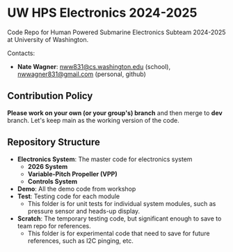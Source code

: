 # UW HPS Electronics 2024-2025
Code Repo for Human Powered Submarine Electronics Subteam 2024-2025 at University of Washington. 

Contacts:
- **Nate Wagner**: <nww831@cs.washington.edu> (school), <nwwagner831@gmail.com> (personal, github)

## Contribution Policy

**Please work on your own (or your group's) branch** and then merge to **dev** branch. Let's keep main as the working version of the code. 

## Repository Structure

- **Electronics System**: The master code for electronics system
  - **2026 System**
  - **Variable-Pitch Propeller (VPP)**
  - **Controls System**
- **Demo**: All the demo code from workshop
- **Test**: Testing code for each module
  - This folder is for unit tests for individual system modules, such as pressure sensor and heads-up display. 
- **Scratch**: The temporary testing code, but significant enough to save to team repo for references.
  - This folder is for experimental code that need to save for future references, such as I2C pinging, etc.

